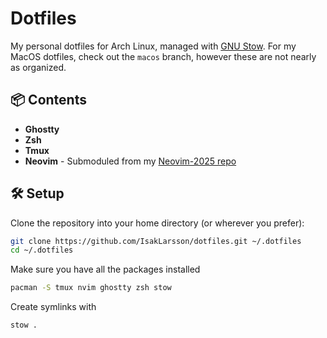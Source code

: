 # Dotfiles

My personal dotfiles for Arch Linux, managed with [GNU Stow](https://www.gnu.org/software/stow/).
For my MacOS dotfiles, check out the `macos` branch, however these are not nearly as organized.
## 📦 Contents

- **Ghostty** 
- **Zsh**  
- **Tmux**
- **Neovim**  - Submoduled from my [Neovim-2025 repo](https://github.com/IsakLarsson/nvim-2025)

## 🛠 Setup

Clone the repository into your home directory (or wherever you prefer):

```bash
git clone https://github.com/IsakLarsson/dotfiles.git ~/.dotfiles
cd ~/.dotfiles
``` 
Make sure you have all the packages installed 
```bash
pacman -S tmux nvim ghostty zsh stow
```

Create symlinks with 
```bash
stow .
```

